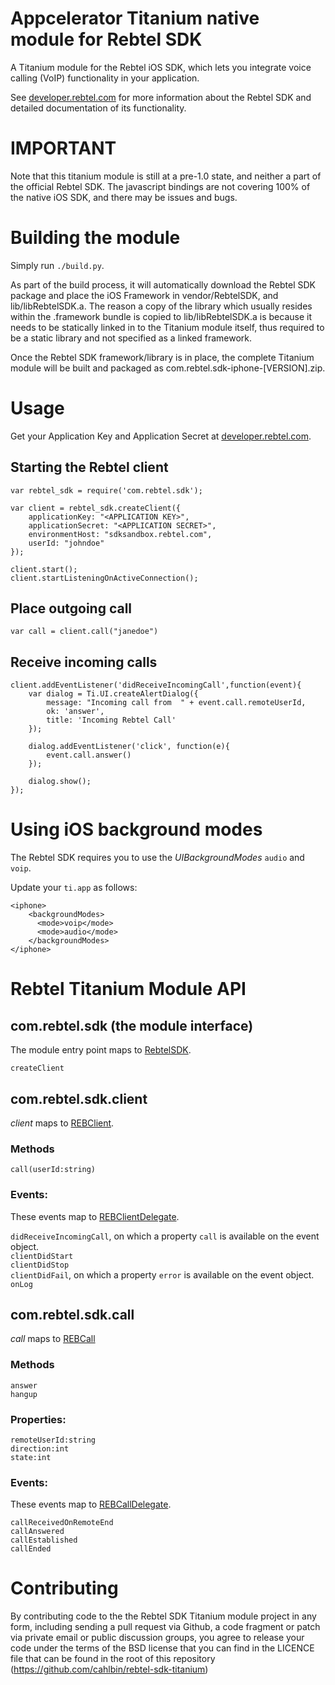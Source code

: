 # Appcelerator Titanium native module for Rebtel SDK

A Titanium module for the Rebtel iOS SDK, which lets you integrate
voice calling (VoIP) functionality in your application.

See [developer.rebtel.com](http://developer.rebtel.com) for more
information about the Rebtel SDK and detailed documentation of its
functionality.

# IMPORTANT

Note that this titanium module is still at a pre-1.0 state, and neither a part of the official Rebtel SDK. The javascript bindings are not covering 100% of the native iOS SDK, and there may be issues and bugs.

# Building the module

Simply run `./build.py`.

As part of the build process, it will automatically download the
Rebtel SDK package and place the iOS Framework in vendor/RebtelSDK,
and lib/libRebtelSDK.a. The reason a copy of the library which usually
resides within the .framework bundle is copied to lib/libRebtelSDK.a
is because it needs to be statically linked in to the Titanium module
itself, thus required to be a static library and not specified as a
linked framework.

Once the Rebtel SDK framework/library is in place, the complete
Titanium module will be built and packaged as
com.rebtel.sdk-iphone-[VERSION].zip.

# Usage

Get your Application Key and Application Secret at [developer.rebtel.com](http://developer.rebtel.com).

## Starting the Rebtel client

    var rebtel_sdk = require('com.rebtel.sdk');
    
    var client = rebtel_sdk.createClient({
        applicationKey: "<APPLICATION KEY>",
        applicationSecret: "<APPLICATION SECRET>",
        environmentHost: "sdksandbox.rebtel.com",
        userId: "johndoe"
    });
    
    client.start();
    client.startListeningOnActiveConnection(); 
    

## Place outgoing call
    
    var call = client.call("janedoe")

## Receive incoming calls

    client.addEventListener('didReceiveIncomingCall',function(event){
        var dialog = Ti.UI.createAlertDialog({
            message: "Incoming call from  " + event.call.remoteUserId,
            ok: 'answer',
            title: 'Incoming Rebtel Call'
        });
        
        dialog.addEventListener('click', function(e){
            event.call.answer()
        });
   
        dialog.show();
    });

# Using iOS background modes

The Rebtel SDK requires you to use the _UIBackgroundModes_ `audio` and `voip`. 

Update your `ti.app` as follows:

    <iphone>
        <backgroundModes>
          <mode>voip</mode>
          <mode>audio</mode>
        </backgroundModes>          
    </iphone>
    
    
# Rebtel Titanium Module API

## com.rebtel.sdk (the module interface)

The module entry point maps to [RebtelSDK](http://developer.rebtel.com/docs/ios/referenceguide/Classes/RebtelSDK.html).

`createClient`

## com.rebtel.sdk.client

_client_ maps to [REBClient](http://developer.rebtel.com/docs/ios/referenceguide/Protocols/REBClient.html).

### Methods

`call(userId:string)`

### Events:

These events map to [REBClientDelegate](http://developer.rebtel.com/docs/ios/referenceguide/Protocols/REBClientDelegate.html).

`didReceiveIncomingCall`, on which a property `call` is available on the event object.  
`clientDidStart`  
`clientDidStop`  
`clientDidFail`, on which a property `error` is available on the event object.  
`onLog`


## com.rebtel.sdk.call

_call_ maps to [REBCall](http://developer.rebtel.com/docs/ios/referenceguide/Protocols/REBCall.html)

### Methods

`answer`  
`hangup`

### Properties:

`remoteUserId:string`  
`direction:int`  
`state:int`  

### Events:

These events map to [REBCallDelegate](http://developer.rebtel.com/docs/ios/referenceguide/Protocols/REBCallDelegate.html).

`callReceivedOnRemoteEnd`  
`callAnswered`  
`callEstablished`  
`callEnded`


# Contributing

By contributing code to the the Rebtel SDK Titanium module project in
any form, including sending a pull request via Github, a code fragment
or patch via private email or public discussion groups, you agree to
release your code under the terms of the BSD license that you can find
in the LICENCE file that can be found in the root of this repository
(https://github.com/cahlbin/rebtel-sdk-titanium)


